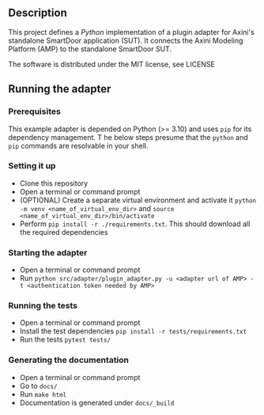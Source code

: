 
## Description
This project defines a *Python* implementation of a plugin adapter for Axini's standalone SmartDoor application (SUT). 
It connects the Axini Modeling Platform (AMP) to the standalone SmartDoor SUT.

The software is distributed under the MIT license, see LICENSE

## Running the adapter
### Prerequisites
This example adapter is depended on Python (>= 3.10) and uses `pip` for its dependency management. T
he below steps presume that the `python` and `pip` commands are resolvable in your shell.

### Setting it up
- Clone this repository
- Open a terminal or command prompt
- (OPTIONAL) Create a separate virtual environment and activate it `python -m venv <name_of_virtual_env_dir>` and `source <name_of_virtual_env_dir>/bin/activate`
- Perform `pip install -r ./requirements.txt`. This should download all the required dependencies

### Starting the adapter
- Open a terminal or command prompt
- Run `python src/adapter/plugin_adapter.py -u <adapter url of AMP> -t <authentication token needed by AMP>`

### Running the tests
- Open a terminal or command prompt
- Install the test dependencies `pip install -r tests/requirements.txt`
- Run the tests `pytest tests/`

### Generating the documentation
- Open a terminal or command prompt
- Go to `docs/`
- Run `make html`
- Documentation is generated under `docs/_build`
